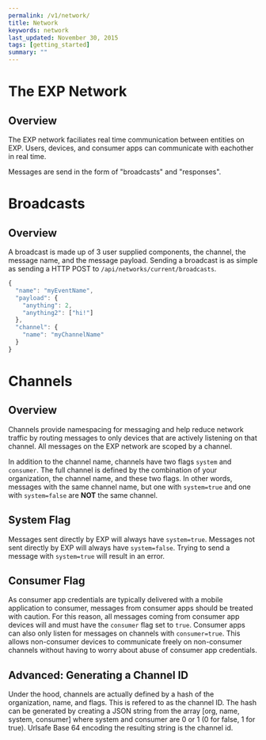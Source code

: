 ```yaml
---
permalink: /v1/network/
title: Network
keywords: network
last_updated: November 30, 2015
tags: [getting_started]
summary: ""
---
```


# The EXP Network

## Overview

The EXP network faciliates real time communication between entities on EXP. Users, devices, and consumer apps can communicate with eachother in real time.

Messages are send in the form of "broadcasts" and "responses". 



# Broadcasts

## Overview

A broadcast is made up of 3 user supplied components, the channel, the message name, and the message payload. Sending a broadcast is as simple as sending a HTTP POST to `/api/networks/current/broadcasts`.

```javascript
{
  "name": "myEventName",
  "payload": {
    "anything": 2,
    "anything2": ["hi!"]
  },
  "channel": {
    "name": "myChannelName"
  }
}
```








# Channels

## Overview

Channels provide namespacing for messaging and help reduce network traffic by routing messages to only devices that are actively listening on that channel. All messages on the EXP network are scoped by a channel.

In addition to the channel name, channels have two flags `system` and `consumer`. The full channel is defined by the combination of your organization, the channel name, and these two flags. In other words, messages with the same channel name, but one with `system=true` and one with `system=false` are **NOT** the same channel.


## System Flag

Messages sent directly by EXP will always have `system=true`. Messages not sent directly by EXP will always have `system=false`. Trying to send a message with `system=true` will result in an error.

## Consumer Flag

As consumer app credentials are typically delivered with a mobile application to consumer, messages from consumer apps should be treated with caution. For this reason, all messages coming from consumer app devices will and must have the `consumer` flag set to `true`. Consumer apps can also only listen for messages on channels with `consumer=true`. This allows non-consumer devices to communicate freely on non-consumer channels without having to worry about abuse of consumer app credentials.


## Advanced: Generating a Channel ID

Under the hood, channels are actually defined by a hash of the organization, name, and flags. This is refered to as the channel ID. The hash can be generated by creating a JSON string from the array [org, name, system, consumer] where system and consumer are 0 or 1 (0 for false, 1 for true). Urlsafe Base 64 encoding the resulting string is the channel id.



